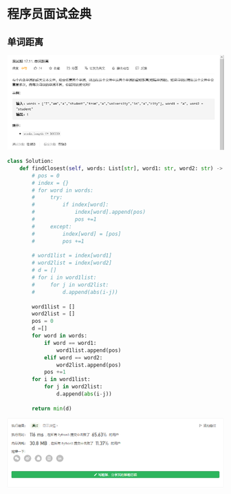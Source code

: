 # 程序员面试金典

## 单词距离

![](./images/091.png)

```python
class Solution:
    def findClosest(self, words: List[str], word1: str, word2: str) -> int:
        # pos = 0
        # index = {}
        # for word in words:
        #     try:
        #         if index[word]:
        #             index[word].append(pos)
        #             pos +=1
        #     except:
        #         index[word] = [pos]
        #         pos +=1
        
        # word1list = index[word1]
        # word2list = index[word2]
        # d = []
        # for i in word1list:
        #     for j in word2list:
        #         d.append(abs(i-j))

        word1list = []
        word2list = []
        pos = 0
        d =[]
        for word in words:
            if word == word1:
                word1list.append(pos)
            elif word == word2:
                word2list.append(pos)
            pos +=1
        for i in word1list:
            for j in word2list:
                d.append(abs(i-j))

        return min(d)
```

![](./images/091_.png)

## 

![]()

```python

```

![]()

## 

![]()

```python

```

![]()

## 

![]()

```python

```

![]()

## 

![]()

```python

```

![]()